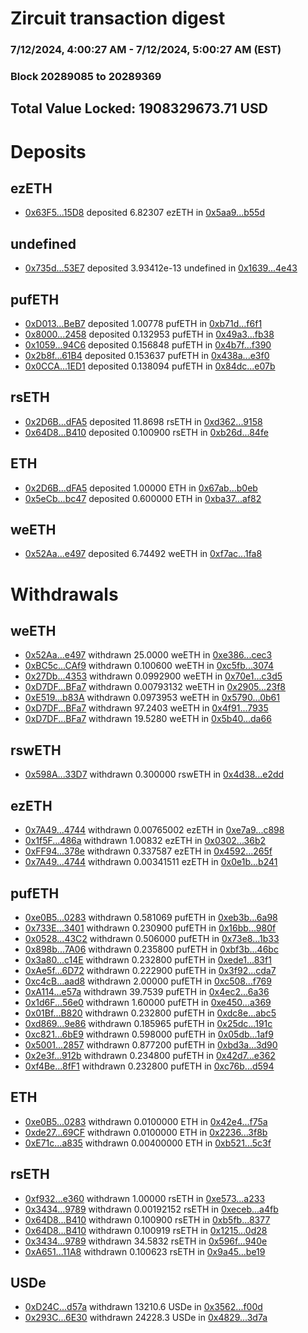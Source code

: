 # Zircuit transaction digest
### 7/12/2024, 4:00:27 AM - 7/12/2024, 5:00:27 AM (EST)
### Block 20289085 to 20289369

## Total Value Locked: 1908329673.71 USD

# Deposits
## ezETH
- [0x63F5...15D8](https://etherscan.io/address/0x63F56f22f0d34fD9eCFbeF5fd2b78A0deb0815D8) deposited 6.82307 ezETH in [0x5aa9...b55d](https://etherscan.io/tx/0x63F56f22f0d34fD9eCFbeF5fd2b78A0deb0815D8)
## undefined
- [0x735d...53E7](https://etherscan.io/address/0x735d7BF9b18C3c96EC2c7a26Ba7970CF5cf153E7) deposited 3.93412e-13 undefined in [0x1639...4e43](https://etherscan.io/tx/0x735d7BF9b18C3c96EC2c7a26Ba7970CF5cf153E7)
## pufETH
- [0xD013...BeB7](https://etherscan.io/address/0xD0133e350038d55c62F63835Ad91d11Af633BeB7) deposited 1.00778 pufETH in [0xb71d...f6f1](https://etherscan.io/tx/0xD0133e350038d55c62F63835Ad91d11Af633BeB7)
- [0x8000...2458](https://etherscan.io/address/0x80003581e5D368FA43037b7214c0abd6640b2458) deposited 0.132953 pufETH in [0x49a3...fb38](https://etherscan.io/tx/0x80003581e5D368FA43037b7214c0abd6640b2458)
- [0x1059...94C6](https://etherscan.io/address/0x10590Da924C79DD3Da8F76a1d3F18Fd2891594C6) deposited 0.156848 pufETH in [0x4b7f...f390](https://etherscan.io/tx/0x10590Da924C79DD3Da8F76a1d3F18Fd2891594C6)
- [0x2b8f...61B4](https://etherscan.io/address/0x2b8fE654F9503c9820f00842BA67BBBcA2cF61B4) deposited 0.153637 pufETH in [0x438a...e3f0](https://etherscan.io/tx/0x2b8fE654F9503c9820f00842BA67BBBcA2cF61B4)
- [0x0CCA...1ED1](https://etherscan.io/address/0x0CCAe3F07860A8E8e40ACE1de1190A3ba10F1ED1) deposited 0.138094 pufETH in [0x84dc...e07b](https://etherscan.io/tx/0x0CCAe3F07860A8E8e40ACE1de1190A3ba10F1ED1)
## rsETH
- [0x2D6B...dFA5](https://etherscan.io/address/0x2D6B114c77F3355F204c37F657c680157e85dFA5) deposited 11.8698 rsETH in [0xd362...9158](https://etherscan.io/tx/0x2D6B114c77F3355F204c37F657c680157e85dFA5)
- [0x64D8...B410](https://etherscan.io/address/0x64D86ebBeFD8eDE79D1B4034fAe1730f4953B410) deposited 0.100900 rsETH in [0xb26d...84fe](https://etherscan.io/tx/0x64D86ebBeFD8eDE79D1B4034fAe1730f4953B410)
## ETH
- [0x2D6B...dFA5](https://etherscan.io/address/0x2D6B114c77F3355F204c37F657c680157e85dFA5) deposited 1.00000 ETH in [0x67ab...b0eb](https://etherscan.io/tx/0x2D6B114c77F3355F204c37F657c680157e85dFA5)
- [0x5eCb...bc47](https://etherscan.io/address/0x5eCbDB6312a6b54B6D18EAcaE398dd85dB51bc47) deposited 0.600000 ETH in [0xba37...af82](https://etherscan.io/tx/0x5eCbDB6312a6b54B6D18EAcaE398dd85dB51bc47)
## weETH
- [0x52Aa...e497](https://etherscan.io/address/0x52Aa899454998Be5b000Ad077a46Bbe360F4e497) deposited 6.74492 weETH in [0xf7ac...1fa8](https://etherscan.io/tx/0x52Aa899454998Be5b000Ad077a46Bbe360F4e497)
# Withdrawals
## weETH
- [0x52Aa...e497](https://etherscan.io/address/0x52Aa899454998Be5b000Ad077a46Bbe360F4e497) withdrawn 25.0000 weETH in [0xe386...cec3](https://etherscan.io/tx/0x52Aa899454998Be5b000Ad077a46Bbe360F4e497)
- [0xBC5c...CAf9](https://etherscan.io/address/0xBC5c460A6A235A364a9Eb58520f78528AC8ECAf9) withdrawn 0.100600 weETH in [0xc5fb...3074](https://etherscan.io/tx/0xBC5c460A6A235A364a9Eb58520f78528AC8ECAf9)
- [0x27Db...4353](https://etherscan.io/address/0x27Db2dDeC1b2030287beEbA4910fa0DEBCEA4353) withdrawn 0.0992900 weETH in [0x70e1...c3d5](https://etherscan.io/tx/0x27Db2dDeC1b2030287beEbA4910fa0DEBCEA4353)
- [0xD7DF...BFa7](https://etherscan.io/address/0xD7DF7E085214743530afF339aFC420c7c720BFa7) withdrawn 0.00793132 weETH in [0x2905...23f8](https://etherscan.io/tx/0xD7DF7E085214743530afF339aFC420c7c720BFa7)
- [0xE519...b83A](https://etherscan.io/address/0xE519d0e962874d7CBD889eb206c4c0c365DAb83A) withdrawn 0.0973953 weETH in [0x5790...0b61](https://etherscan.io/tx/0xE519d0e962874d7CBD889eb206c4c0c365DAb83A)
- [0xD7DF...BFa7](https://etherscan.io/address/0xD7DF7E085214743530afF339aFC420c7c720BFa7) withdrawn 97.2403 weETH in [0x4f91...7935](https://etherscan.io/tx/0xD7DF7E085214743530afF339aFC420c7c720BFa7)
- [0xD7DF...BFa7](https://etherscan.io/address/0xD7DF7E085214743530afF339aFC420c7c720BFa7) withdrawn 19.5280 weETH in [0x5b40...da66](https://etherscan.io/tx/0xD7DF7E085214743530afF339aFC420c7c720BFa7)
## rswETH
- [0x598A...33D7](https://etherscan.io/address/0x598A003915907399e21B9405308D0023B2D333D7) withdrawn 0.300000 rswETH in [0x4d38...e2dd](https://etherscan.io/tx/0x598A003915907399e21B9405308D0023B2D333D7)
## ezETH
- [0x7A49...4744](https://etherscan.io/address/0x7A493Be5c2ce014cD049Bf178a1ac0Db1B434744) withdrawn 0.00765002 ezETH in [0xe7a9...c898](https://etherscan.io/tx/0x7A493Be5c2ce014cD049Bf178a1ac0Db1B434744)
- [0x1f5F...486a](https://etherscan.io/address/0x1f5Fd19Ae2C9296D67462de9fc17dC2a3e81486a) withdrawn 1.00832 ezETH in [0x0302...36b2](https://etherscan.io/tx/0x1f5Fd19Ae2C9296D67462de9fc17dC2a3e81486a)
- [0xFF94...378e](https://etherscan.io/address/0xFF9439A1e9bf453ec8a5980652569A30E207378e) withdrawn 0.337587 ezETH in [0x4592...265f](https://etherscan.io/tx/0xFF9439A1e9bf453ec8a5980652569A30E207378e)
- [0x7A49...4744](https://etherscan.io/address/0x7A493Be5c2ce014cD049Bf178a1ac0Db1B434744) withdrawn 0.00341511 ezETH in [0x0e1b...b241](https://etherscan.io/tx/0x7A493Be5c2ce014cD049Bf178a1ac0Db1B434744)
## pufETH
- [0xe0B5...0283](https://etherscan.io/address/0xe0B536a468496F9E9590f62e3b97f4A085b30283) withdrawn 0.581069 pufETH in [0xeb3b...6a98](https://etherscan.io/tx/0xe0B536a468496F9E9590f62e3b97f4A085b30283)
- [0x733E...3401](https://etherscan.io/address/0x733E2f233a2A39Ae44D05bA673Fe5c97A5593401) withdrawn 0.230900 pufETH in [0x16bb...980f](https://etherscan.io/tx/0x733E2f233a2A39Ae44D05bA673Fe5c97A5593401)
- [0x0528...43C2](https://etherscan.io/address/0x05280a2581F9164B662a25Bc0800bf79236543C2) withdrawn 0.506000 pufETH in [0x73e8...1b33](https://etherscan.io/tx/0x05280a2581F9164B662a25Bc0800bf79236543C2)
- [0x898b...7A06](https://etherscan.io/address/0x898b5Ee519219e12Ab02fF892EE0cB6BE4ac7A06) withdrawn 0.235800 pufETH in [0xbf3b...46bc](https://etherscan.io/tx/0x898b5Ee519219e12Ab02fF892EE0cB6BE4ac7A06)
- [0x3a80...c14E](https://etherscan.io/address/0x3a80DE5F66c451575AfF9EE1D993bbD8c142c14E) withdrawn 0.232800 pufETH in [0xede1...83f1](https://etherscan.io/tx/0x3a80DE5F66c451575AfF9EE1D993bbD8c142c14E)
- [0xAe5f...6D72](https://etherscan.io/address/0xAe5f45aF9A8eC9dde20bf915238675E9bb806D72) withdrawn 0.222900 pufETH in [0x3f92...cda7](https://etherscan.io/tx/0xAe5f45aF9A8eC9dde20bf915238675E9bb806D72)
- [0xc4cB...aad8](https://etherscan.io/address/0xc4cB024d4Fab16186B8bE8C0a5780CAA172Daad8) withdrawn 2.00000 pufETH in [0xc508...f769](https://etherscan.io/tx/0xc4cB024d4Fab16186B8bE8C0a5780CAA172Daad8)
- [0xA114...e57a](https://etherscan.io/address/0xA114e59DBA3235Ee4c7286E44bC62E03A55Fe57a) withdrawn 39.7539 pufETH in [0x4ec2...6a36](https://etherscan.io/tx/0xA114e59DBA3235Ee4c7286E44bC62E03A55Fe57a)
- [0x1d6F...56e0](https://etherscan.io/address/0x1d6FEe5f30c309a08C5fe05695Dc7DA70eb856e0) withdrawn 1.60000 pufETH in [0xe450...a369](https://etherscan.io/tx/0x1d6FEe5f30c309a08C5fe05695Dc7DA70eb856e0)
- [0x01Bf...B820](https://etherscan.io/address/0x01Bf2a6D20C9ec2a8dacB977D357eaA8Ec47B820) withdrawn 0.232800 pufETH in [0xdc8e...abc5](https://etherscan.io/tx/0x01Bf2a6D20C9ec2a8dacB977D357eaA8Ec47B820)
- [0xd869...9e86](https://etherscan.io/address/0xd8697cD8E7CA234a7791c5499cb3969Cf1029e86) withdrawn 0.185965 pufETH in [0x25dc...191c](https://etherscan.io/tx/0xd8697cD8E7CA234a7791c5499cb3969Cf1029e86)
- [0xc821...6bE9](https://etherscan.io/address/0xc821DA8f59947715030E0A0C301719B77FBe6bE9) withdrawn 0.598000 pufETH in [0x05db...1af9](https://etherscan.io/tx/0xc821DA8f59947715030E0A0C301719B77FBe6bE9)
- [0x5001...2857](https://etherscan.io/address/0x5001D0695EbAdBd9DC006fd93b2F8c6C59b12857) withdrawn 0.877200 pufETH in [0xbd3a...3d90](https://etherscan.io/tx/0x5001D0695EbAdBd9DC006fd93b2F8c6C59b12857)
- [0x2e3f...912b](https://etherscan.io/address/0x2e3fE2000CeE5d229502245f72644634C88a912b) withdrawn 0.234800 pufETH in [0x42d7...e362](https://etherscan.io/tx/0x2e3fE2000CeE5d229502245f72644634C88a912b)
- [0xf4Be...8fF1](https://etherscan.io/address/0xf4Beb02874b05c876Bf86A754Ff332D2BdA78fF1) withdrawn 0.232800 pufETH in [0xc76b...d594](https://etherscan.io/tx/0xf4Beb02874b05c876Bf86A754Ff332D2BdA78fF1)
## ETH
- [0xe0B5...0283](https://etherscan.io/address/0xe0B536a468496F9E9590f62e3b97f4A085b30283) withdrawn 0.0100000 ETH in [0x42e4...f75a](https://etherscan.io/tx/0xe0B536a468496F9E9590f62e3b97f4A085b30283)
- [0xde27...69CF](https://etherscan.io/address/0xde27101623fd9eE5216709a20775143fD99569CF) withdrawn 0.0100000 ETH in [0x2236...3f8b](https://etherscan.io/tx/0xde27101623fd9eE5216709a20775143fD99569CF)
- [0xE71c...a835](https://etherscan.io/address/0xE71cd973fd40E04Ed4B56Bc27676d7239117a835) withdrawn 0.00400000 ETH in [0xb521...5c3f](https://etherscan.io/tx/0xE71cd973fd40E04Ed4B56Bc27676d7239117a835)
## rsETH
- [0xf932...e360](https://etherscan.io/address/0xf9320CE469C806b52A137c8265b28aFa861ae360) withdrawn 1.00000 rsETH in [0xe573...a233](https://etherscan.io/tx/0xf9320CE469C806b52A137c8265b28aFa861ae360)
- [0x3434...9789](https://etherscan.io/address/0x34349c5569e7B846c3558961552D2202760A9789) withdrawn 0.00192152 rsETH in [0xeceb...a4fb](https://etherscan.io/tx/0x34349c5569e7B846c3558961552D2202760A9789)
- [0x64D8...B410](https://etherscan.io/address/0x64D86ebBeFD8eDE79D1B4034fAe1730f4953B410) withdrawn 0.100900 rsETH in [0xb5fb...8377](https://etherscan.io/tx/0x64D86ebBeFD8eDE79D1B4034fAe1730f4953B410)
- [0x64D8...B410](https://etherscan.io/address/0x64D86ebBeFD8eDE79D1B4034fAe1730f4953B410) withdrawn 0.100919 rsETH in [0x1215...0d28](https://etherscan.io/tx/0x64D86ebBeFD8eDE79D1B4034fAe1730f4953B410)
- [0x3434...9789](https://etherscan.io/address/0x34349c5569e7B846c3558961552D2202760A9789) withdrawn 34.5832 rsETH in [0x596f...940e](https://etherscan.io/tx/0x34349c5569e7B846c3558961552D2202760A9789)
- [0xA651...11A8](https://etherscan.io/address/0xA651B5F69788e7078ad5E93bBCA39c183B5411A8) withdrawn 0.100623 rsETH in [0x9a45...be19](https://etherscan.io/tx/0xA651B5F69788e7078ad5E93bBCA39c183B5411A8)
## USDe
- [0xD24C...d57a](https://etherscan.io/address/0xD24Cfe2d0fa81369ca6291c28ac5426e16B6d57a) withdrawn 13210.6 USDe in [0x3562...f00d](https://etherscan.io/tx/0xD24Cfe2d0fa81369ca6291c28ac5426e16B6d57a)
- [0x293C...6E30](https://etherscan.io/address/0x293C6937D8D82e05B01335F7B33FBA0c8e256E30) withdrawn 24228.3 USDe in [0x4829...3d7a](https://etherscan.io/tx/0x293C6937D8D82e05B01335F7B33FBA0c8e256E30)
